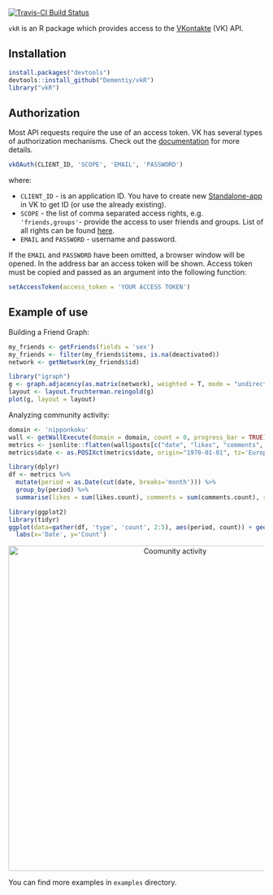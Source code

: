 [![Travis-CI Build Status](https://travis-ci.org/Dementiy/vkR.svg?branch=master)](https://travis-ci.org/Dementiy/vkR)

`vkR` is an R package which provides access to the [VKontakte](https://vk.com/) (VK) API.

## Installation

``` r
install.packages("devtools")
devtools::install_github("Dementiy/vkR")
library("vkR")
```

## Authorization

Most API requests require the use of an access token. VK has several types of authorization mechanisms. Check out the [documentation](https://vk.com/dev/authentication) for more details.

``` r
vkOAuth(CLIENT_ID, 'SCOPE', 'EMAIL', 'PASSWORD')
```

where:
* `CLIENT_ID` - is an application ID. You have to create new [Standalone-app](https://vk.com/dev/standalone) in VK to get ID (or use the already existing).
* `SCOPE` - the list of comma separated access rights, e.g. `'friends,groups'`- provide the access to user friends and groups. List of all rights can be found [here](https://vk.com/dev/permissions).
* `EMAIL` and `PASSWORD` - username and password.

If the `EMAIL` and `PASSWORD` have been omitted, a browser window will be opened. In the address bar an access token will be shown. Access token must be copied and passed as an argument into the following function:

``` r
setAccessToken(access_token = 'YOUR ACCESS TOKEN')
```

## Example of use

Building a Friend Graph:

``` r
my_friends <- getFriends(fields = 'sex')
my_friends <- filter(my_friends$items, is.na(deactivated))
network <- getNetwork(my_friends$id)

library("igraph")
g <- graph.adjacency(as.matrix(network), weighted = T, mode = "undirected")
layout <- layout.fruchterman.reingold(g)
plot(g, layout = layout)
```

Analyzing community activity:
``` r
domain <- 'nipponkoku'
wall <- getWallExecute(domain = domain, count = 0, progress_bar = TRUE)
metrics <- jsonlite::flatten(wall$posts[c("date", "likes", "comments", "reposts")])
metrics$date <- as.POSIXct(metrics$date, origin="1970-01-01", tz='Europe/Moscow')

library(dplyr)
df <- metrics %>% 
  mutate(period = as.Date(cut(date, breaks='month'))) %>% 
  group_by(period) %>%
  summarise(likes = sum(likes.count), comments = sum(comments.count), reposts = sum(reposts.count), n = n())

library(ggplot2)
library(tidyr)
ggplot(data=gather(df, 'type', 'count', 2:5), aes(period, count)) + geom_line(aes(colour=type)) +
  labs(x='Date', y='Count')
```

<center><img src="images/community_activity.png" alt="Coomunity activity" style="width: 640px;"/></center>

You can find more examples in `examples` directory.
